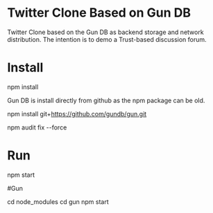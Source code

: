 # Twitter Clone Based on Gun DB

Twitter Clone based on the Gun DB as backend storage and network distribution.
The intention is to demo a Trust-based discussion forum.



# Install

npm install

Gun DB is install directly from github as the npm package can be old.

npm install git+https://github.com/gundb/gun.git

npm audit fix --force



# Run

npm start

#Gun 

cd node_modules
cd gun
npm start
